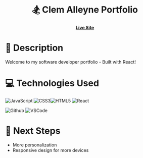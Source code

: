 <div align="center" id="header">

# 🏂 Clem Alleyne Portfolio
#### [Live Site](https://clem-alleyne-portfolio.netlify.app) 

</div> 
 
# 📝 Description

Welcome to my software developer portfolio - Built with React!

# 💻 Technologies Used

![JavaScript](https://img.shields.io/badge/JavaScript-F7DF1E?style=for-the-badge&logo=javascript&logoColor=black) ![CSS3](	https://img.shields.io/badge/CSS3-1572B6?style=for-the-badge&logo=css3&logoColor=white)![HTML5](https://img.shields.io/badge/HTML5-E34F26?style=for-the-badge&logo=html5&logoColor=white) ![React](	https://img.shields.io/badge/React-20232A?style=for-the-badge&logo=react&logoColor=61DAFB)
<br>

![Github](https://img.shields.io/badge/GitHub-100000?style=for-the-badge&logo=github&logoColor=white)
![VSCode](https://img.shields.io/badge/Visual_Studio_Code-0078D4?style=for-the-badge&logo=visual%20studio%20code&logoColor=white)

# 👞 Next Steps

- More personalization
- Responsive design for more devices


